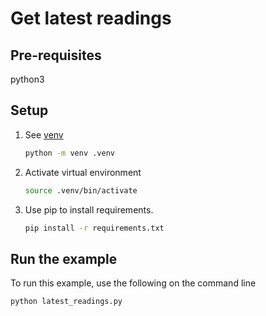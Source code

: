 # Get latest readings

## Pre-requisites  

python3

## Setup

1. See [venv](https://docs.python.org/3/library/venv.html)

    ```sh
    python -m venv .venv
    ```

1. Activate virtual environment

    ```sh
    source .venv/bin/activate
    ```
  
1. Use pip to install requirements.

    ```sh
    pip install -r requirements.txt
    ```

## Run the example

To run this example, use the following on the command line

```sh
python latest_readings.py
```
